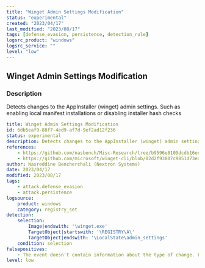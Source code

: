 ```yaml
---
title: "Winget Admin Settings Modification"
status: "experimental"
created: "2023/04/17"
last_modified: "2023/08/17"
tags: [defense_evasion, persistence, detection_rule]
logsrc_product: "windows"
logsrc_service: ""
level: "low"
---
```


## Winget Admin Settings Modification

### Description

Detects changes to the AppInstaller (winget) admin settings. Such as enabling local manifest installations or disabling installer hash checks

```yml
title: Winget Admin Settings Modification
id: 6db5eaf9-88f7-4ed9-af7d-9ef2ad12f236
status: experimental
description: Detects changes to the AppInstaller (winget) admin settings. Such as enabling local manifest installations or disabling installer hash checks
references:
    - https://github.com/nasbench/Misc-Research/tree/b9596e8109dcdb16ec353f316678927e507a5b8d/LOLBINs/Winget
    - https://github.com/microsoft/winget-cli/blob/02d2f93807c9851d73eaacb4d8811a76b64b7b01/src/AppInstallerCommonCore/Public/winget/AdminSettings.h#L13
author: Nasreddine Bencherchali (Nextron Systems)
date: 2023/04/17
modified: 2023/08/17
tags:
    - attack.defense_evasion
    - attack.persistence
logsource:
    product: windows
    category: registry_set
detection:
    selection:
        Image|endswith: '\winget.exe'
        TargetObject|startswith: '\REGISTRY\A\'
        TargetObject|endswith: '\LocalState\admin_settings'
    condition: selection
falsepositives:
    - The event doesn't contain information about the type of change. False positives are expected with legitimate changes
level: low

```
